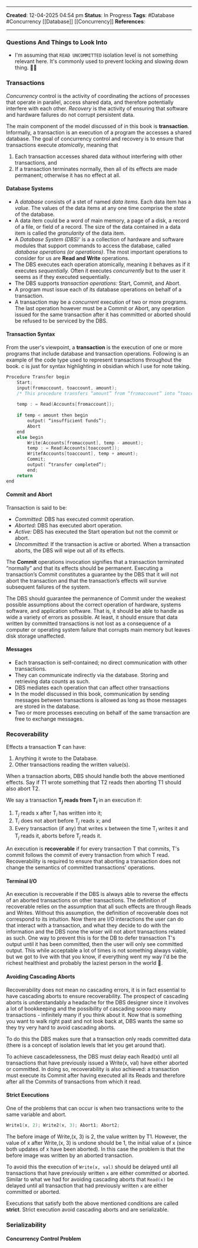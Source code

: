 _____
**Created**: 12-04-2025 04:54 pm
**Status**: In Progress
**Tags**: #Database #Concurrency [[Database]] [[Concurrency]]
**References**: 
______
### Questions And Things to Look Into
- I'm assuming that `READ UNCOMMITTED` isolation level is not something relevant here. It's commonly used to prevent locking and slowing down thing. 🤷‍♂

### Transactions
*Concurrency* control is the activity of coordinating the actions of processes that operate in parallel, access shared data, and therefore potentially interfere with each other.
*Recovery* is the activity of ensuring that software and hardware failures do not corrupt persistent data.

The main component of the model discussed of in this book is **transaction**. Informally, a transaction is an execution of a program the accesses a shared database. The goal of concurrency control and recovery is to ensure that transactions execute *atomically*, meaning that
1. Each transaction accesses shared data without interfering with other transactions, and
2. If a transaction terminates normally, then all of its effects are made permanent; otherwise it has no effect at all.
#### Database Systems
- A *database* consists of a stet of named *data items*. Each data item has a *value*. The values of the data items at any one time comprise the *state* of the database.
- A data item could be a word of main memory, a page of a disk, a record of a file, or field of a record. The size of the data contained in a data item is called the *granularity* of the data item.
- A *Database System (DBS)'* is a a collection of hardware and software modules that support commands to access the database, called *database operations (or operations)*. The most important operations to consider for us are **Read and Write** operations.
- The DBS executes each operation atomically, meaning it behaves as if it executes *sequentially.* Often it executes *concurrently* but to the user it seems as if they executed sequentially.
- The DBS supports *transaction operations:* Start, Commit, and Abort.
- A program must issue each of its database operations on behalf of a transaction.
- A transaction may be a *concurrent* execution of two or more programs. The last operation however must be a Commit or Abort, any operation issued for the same transaction after it has committed or aborted should be refused to be serviced by the DBS.

#### Transaction Syntax
From the user's viewpoint, a **transaction** is the execution of one or more programs that include database and transaction operations.
Following is an example of the code type used to represent transactions throughout the book. c is just for syntax highlighting in obsidian which I use for note taking.
```c
Procedure Transfer begin
	Start;
	input(fromaccount, toaccount, amount);
	/* This procedure transfers “amount” from “fromaccount” into “toaccount.”*/
	
	temp : = Read(Accounts[fromaccount]);
	
	if temp < amount then begin
		output( “insufficient funds”);
		Abort
	end
	else begin
		Write(Accounts[fromaccount], temp - amount);
		temp : = Read(Accounts[toaccount]);
		WritefAccounts[toaccount], temp + amount);
		Commit;
		output( “transfer completed”);
		end;
	return
end
```

#### Commit and Abort
Transaction is said to be:
- *Committed:* DBS has executed commit operation.
- *Aborted:* DBS has executed abort operation.
- *Active:* DBS has executed the Start operation but not the commit or abort.
- *Uncommitted:* If the transaction is active or aborted.
When a transaction aborts, the DBS will wipe out all of its effects.

The **Commit** operations invocation signifies that a transaction terminated “normally” and that its effects should be permanent. Executing a transaction’s Commit constitutes a guarantee by the DBS that it will not abort the transaction and that the transaction’s effects will survive subsequent failures of the system.

The DBS should guarantee the permanence of Commit under the weakest possible assumptions about the correct operation of hardware, systems software, and application software. That is, it should be able to handle as wide a variety of errors as possible. At least, it should ensure that data written by committed transactions is not lost as a consequence of a computer or operating system failure that corrupts main memory but leaves disk storage unaffected.

#### Messages
- Each transaction is self-contained; no direct communication with other transactions.
- They can communicate indirectly via the database. Storing and retrieving data counts as such.
- DBS mediates each operation that can affect other transactions
- In the model discussed in this book, communication by sending messages between transactions is allowed as long as those messages are stored in the database.
- Two or more processes executing on behalf of the same transaction are free to exchange messages.

### Recoverability
Effects a transaction **T** can have:
1. Anything it wrote to the Database.
2. Other transactions reading the written value(s).

When a transaction aborts, DBS should handle both the above mentioned effects. Say if T1 wrote something that T2 reads then aborting T1 should also abort T2.

We say a transaction **T$_{j}$ reads from T$_{i}$** in an execution if:
1. T$_{j}$ reads x after T$_{i}$  has written into it;
2. T$_{i}$ does not abort before T$_{j}$ reads x; and
3. Every transaction (if any) that writes x between the time T$_{i}$  writes it and T$_{j}$ reads it, aborts before T$_{j}$ reads it.

An execution is **recoverable** if for every transaction T that commits, T's commit follows the commit of every transaction from which T read. Recoverability is required to ensure that aborting a transaction does not change the semantics of committed transactions' operations.

#### Terminal I/O
An execution is recoverable if the DBS is always able to reverse the effects of an aborted transactions on other transactions. The definition of recoverable relies on the assumption that all such effects are through Reads and Writes. Without this assumption, the definition of recoverable does not correspond to its intuition.
Now there are I/O interactions the user can do that interact with a transaction, and what they decide to do with the information and the DBS none the wiser will not abort transactions related as such.
One way to prevent this is for the DB to defer transaction T's output until it has been committed, then the user will only see committed output. This while acceptable a lot of times is not something always viable, but we got to live with that you know, if everything went my way I'd be the richest healthiest and probably the laziest person in the world 🤑.

#### Avoiding Cascading Aborts
Recoverability does not mean no cascading errors, it is in fact essential to have cascading aborts to ensure recoverability.
The prospect of cascading aborts is understandably a headache for the DBS designer since it involves a lot of bookkeeping and the possibility of cascading soooo many transactions - infinitely many if you think about it. Now that is something you want to walk right past and not look back at, DBS wants the same so they try very hard to avoid cascading aborts.

To do this the DBS makes sure that a transaction only reads committed data (there is a concept of isolation levels that let you get around that).

To achieve cascadelessness, the DBS must delay each Read(x) until all transactions that have previously issued a Write(x, val) have either aborted or committed. In doing so, recoverability is also achieved: a transaction must execute its Commit after having executed all its Reads and therefore after all the Commits of transactions from which it read.

#### Strict Executions
One of the problems that can occur is when two transactions write to the same variable and abort.
```c
Write1(x, 2); Write2(x, 3); Abort1; Abort2;
```
The before image of Write,(x, 3) is 2, the value written by T1. However, the value of x after Write,(x, 3) is undone should be 1, the initial value of x (since both updates of x have been aborted). In this case the problem is that the before image was written by an aborted transaction.

To avoid this the execution of `Write(x, val)` should be delayed until all transactions that have previously written `x` are either committed or aborted. Similar to what we had for avoiding cascading aborts that `Read(x)` be delayed until all transaction that had previously written `x` are either committed or aborted.

Executions that satisfy both the above mentioned conditions are called **strict**. Strict execution avoid cascading aborts and are serializable.

### Serializability
#### Concurrency Control Problem